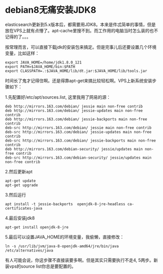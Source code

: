 debian8无痛安装JDK8
========================

elasticsearch更新到5.x版本后，都需要用JDK8。本来是件忒简单的事情，但是放在VPS上就有点懵了。apt-cache里搜不到。而工作用的电脑当时怎么装的也不记得的了。。。

按常理而言，可以直接下载jdk的安装包来搞定。但是完事儿后还要设置几个环境变量，比如这样：

    export JAVA_HOME=/home/jdk1.8.0_121
    export PATH=$JAVA_HOME/bin:$PATH
    export CLASSPATH=.:$JAVA_HOME/lib/dt.jar:$JAVA_HOME/lib/tools.jar
    
时间长了鬼才记得住啊。还是得靠apt-get来搞比较轻松啊。VPS上新系统安装步骤如下：

1.先配置好/etc/apt/sources.list, 这里我用了网易的源：

    deb http://mirrors.163.com/debian/ jessie main non-free contrib
    deb http://mirrors.163.com/debian/ jessie-updates main non-free contrib
    deb http://mirrors.163.com/debian/ jessie-backports main non-free contrib
    deb-src http://mirrors.163.com/debian/ jessie main non-free contrib
    deb-src http://mirrors.163.com/debian/ jessie-updates main non-free contrib
    deb-src http://mirrors.163.com/debian/ jessie-backports main non-free contrib
    deb http://mirrors.163.com/debian-security/ jessie/updates main non-free contrib
    deb-src http://mirrors.163.com/debian-security/ jessie/updates main non-free contrib

2.然后更新apt

    apt-get update
    apt-get upgrade

3.然后运行
    
    apt install -t jessie-backports  openjdk-8-jre-headless ca-certificates-java

4.最后安装jdk8

    apt-get install openjdk-8-jre

5.最后可以设置JAVA_HOME的环境变量，我偷懒，直接修改：

    ln -s /usr/lib/jvm/java-8-openjdk-amd64/jre/bin/java /etc/alternatives/java
    
有人可能会说，你这步骤不直接装要多啊。但是其实只需要执行不走4, 5两步。新装vps的source list你总是要配置的。 
    
